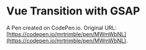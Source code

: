 # Vue Transition with GSAP

A Pen created on CodePen.io. Original URL: [https://codepen.io/mrtrimble/pen/MWmWbNL](https://codepen.io/mrtrimble/pen/MWmWbNL).


